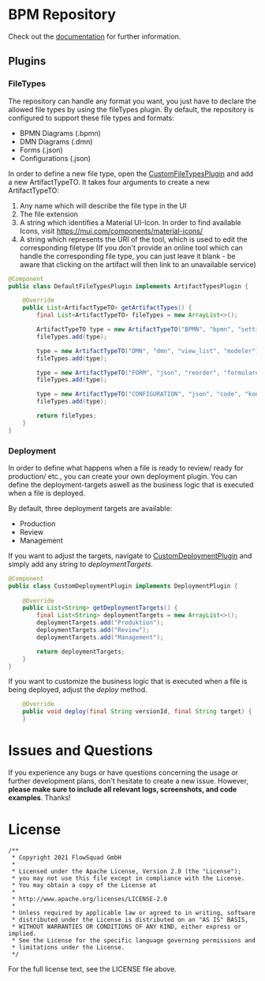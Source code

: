 # BPM Repository

Check out the [documentation](https://www.flowsquad.io/) for further information.

## Plugins

### FileTypes

The repository can handle any format you want, you just have to declare the allowed file types by using the fileTypes plugin.
By default, the repository is configured to support these file types and formats:
- BPMN Diagrams (.bpmn)
- DMN Diagrams (.dmn)
- Forms (.json)
- Configurations (.json)

In order to define a new file type, open the [CustomFileTypesPlugin](src/main/java/io/miragon/bpmrepo/server/CustomFileTypesPlugin.java) and add a new ArtifactTypeTO.
It takes four arguments to create a new ArtifactTypeTO:
1. Any name which will describe the file type in the UI
2. The file extension
3. A string which identifies a Material UI-Icon. In order to find available Icons, visit https://mui.com/components/material-icons/
4. A string which represents the URI of the tool, which is used to edit the corresponding filetype (If you don't provide an online tool which can handle the corresponding file type, you can just leave it blank - be aware that clicking on the artifact will then link to an unavailable service)

```java
@Component
public class DefaultFileTypesPlugin implements ArtifactTypesPlugin {

    @Override
    public List<ArtifactTypeTO> getArtifactTypes() {
        final List<ArtifactTypeTO> fileTypes = new ArrayList<>();

        ArtifactTypeTO type = new ArtifactTypeTO("BPMN", "bpmn", "settings", "modeler");
        fileTypes.add(type);

        type = new ArtifactTypeTO("DMN", "dmn", "view_list", "modeler");
        fileTypes.add(type);

        type = new ArtifactTypeTO("FORM", "json", "reorder", "formulare");
        fileTypes.add(type);

        type = new ArtifactTypeTO("CONFIGURATION", "json", "code", "konfiguration");
        fileTypes.add(type);

        return fileTypes;
    }
}
```


### Deployment

In order to define what happens when a file is ready to review/ ready for production/ etc., you can create your own deployment plugin. You can define the deployment-targets aswell as the business logic that is executed when a file is deployed.

By default, three deployment targets are available:
 - Production
 - Review
 - Management

If you want to adjust the targets, navigate to [CustomDeploymentPlugin](src/main/java/io/miragon/bpmrepo/server/CustomDeploymentPlugin.java) and simply add any string to *deploymentTargets*.

```java
@Component
public class CustomDeploymentPlugin implements DeploymentPlugin {
    
    @Override
    public List<String> getDeploymentTargets() {
        final List<String> deploymentTargets = new ArrayList<>();
        deploymentTargets.add("Produktion");
        deploymentTargets.add("Review");
        deploymentTargets.add("Management");

        return deploymentTargets;
    }
}
```

If you want to customize the business logic that is executed when a file is being deployed, adjust the *deploy* method.
```java
    @Override
    public void deploy(final String versionId, final String target) {
    }
```

# Issues and Questions

If you experience any bugs or have questions concerning the usage or further development plans, don't hesitate to create a new issue. However, **please make sure to include all relevant logs, screenshots, and code examples**. Thanks! 


# License

```
/**
 * Copyright 2021 FlowSquad GmbH
 *
 * Licensed under the Apache License, Version 2.0 (the "License");
 * you may not use this file except in compliance with the License.
 * You may obtain a copy of the License at
 *
 * http://www.apache.org/licenses/LICENSE-2.0
 *
 * Unless required by applicable law or agreed to in writing, software
 * distributed under the License is distributed on an "AS IS" BASIS,
 * WITHOUT WARRANTIES OR CONDITIONS OF ANY KIND, either express or implied.
 * See the License for the specific language governing permissions and
 * limitations under the License.
 */
```

For the full license text, see the LICENSE file above.
